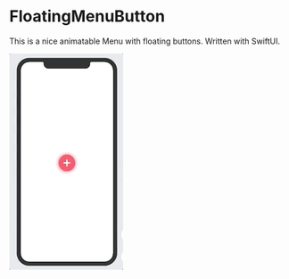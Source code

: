 # FloatingMenuButton

This is a nice animatable Menu with floating buttons. Written with SwiftUI.

![](FloatingMenuButtons.gif)
